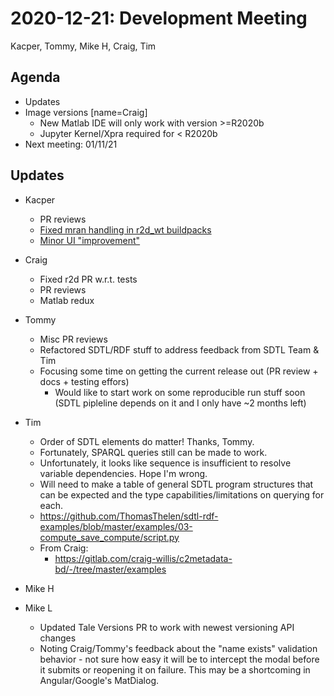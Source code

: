 2020-12-21: Development Meeting
===============================

Kacper, Tommy, Mike H, Craig, Tim

Agenda
------
* Updates
* Image versions [name=Craig]
    * New Matlab IDE will only work with version >=R2020b
    * Jupyter Kernel/Xpra required for < R2020b
* Next meeting: 01/11/21

Updates
------

* Kacper
    * PR reviews
    * [Fixed mran handling in r2d_wt buildpacks](https://github.com/whole-tale/repo2docker_wholetale/pull/16)
    * [Minor UI "improvement"](https://github.com/whole-tale/ngx-dashboard/pull/114)

* Craig
    * Fixed r2d PR w.r.t. tests
    * PR reviews
    * Matlab redux

* Tommy
    * Misc PR reviews
    * Refactored SDTL/RDF stuff to address feedback from SDTL Team & Tim
    * Focusing some time on getting the current release out (PR review + docs + testing effors)
        * Would like to start work on some reproducible run stuff soon (SDTL pipleline depends on it and I only have ~2 months left)

* Tim
    * Order of SDTL elements do matter!  Thanks, Tommy.
    * Fortunately, SPARQL queries still can be made to work.
    * Unfortunately, it looks like sequence is insufficient to resolve variable dependencies.  Hope I'm wrong.
    * Will need to make a table of general SDTL program structures that can be expected and the type capabilities/limitations on querying for each.
    * https://github.com/ThomasThelen/sdtl-rdf-examples/blob/master/examples/03-compute_save_compute/script.py
    * From Craig:
        * https://gitlab.com/craig-willis/c2metadata-bd/-/tree/master/examples

* Mike H

* Mike L
    * Updated Tale Versions PR to work with newest versioning API changes
    * Noting Craig/Tommy's feedback about the "name exists" validation behavior - not sure how easy it will be to intercept the modal before it submits or reopening it on failure. This may be a shortcoming in Angular/Google's MatDialog.
